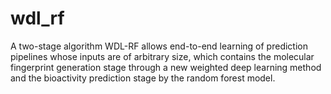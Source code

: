 # wdl_rf  
A two-stage algorithm WDL-RF allows end-to-end learning of prediction pipelines whose inputs are of arbitrary size, which contains the molecular fingerprint generation stage through a new weighted deep learning method and the bioactivity prediction stage by the random forest model.   

